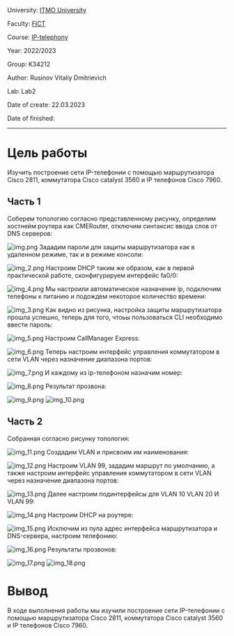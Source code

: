 University: [ITMO University](https://itmo.ru/ru/)

Faculty: [FICT](https://fict.itmo.ru)

Course: [IP-telephony](https://github.com/itmo-ict-faculty/ip-telephony)

Year: 2022/2023

Group: K34212

Author: Rusinov Vitaliy Dmitrievich

Lab: Lab2

Date of create: 22.03.2023

Date of finished: 

---
# Цель работы
Изучить построение сети IP-телефонии с помощью маршрутизатора Cisco 2811, коммутатора Cisco catalyst 3560 и IP телефонов Cisco 7960.
## Часть 1
Соберем топологию согласно представленному рисунку, определим хостнейм роутера как CMERouter, отключим синтаксис ввода слов
от DNS серверов:

![img.png](lab_2_1.png)
Зададим пароли для защиты маршрутизатора как в удаленном режиме, так и в режиме консоли:

![img_2.png](lab_2_3.png)
Настроим DHCP таким же образом, как в первой практической работе, сконфигурируем интерфейс fa0/0:

![img_4.png](lab_2_5.png)
Мы настроили автоматическое назначение ip, подключим телефоны к питанию и подождем некоторое количество времени:

![img_3.png](lab_2_4.png)
Как видно из рисунка, настройка защиты маршрутизатора прошла успешно, теперь для того, чтоьы пользоваться CLI необходимо ввести пароль:

![img_5.png](lab_2_6.png)
Настроим CallManager Express:

![img_6.png](lab_2_7.png)
Теперь настроим интерфейс управления коммутатором в сети VLAN через назначение диапазона портов:

![img_7.png](lab_2_8.png)
И каждому из ip-телефоном назначим номер:

![img_8.png](lab_2_9.png)
Результат прозвона:

![img_9.png](lab_2_10.png)
![img_10.png](lab_2_11.png)

## Часть 2

Собранная согласно рисунку топология:

![img_11.png](lab_2_12.png)
Создадим VLAN и присвоим им наименования:

![img_12.png](lab_2_13.png)
Настроим VLAN 99, зададим маршрут по умолчанию, а также настроим интерфейс управления коммутатором в сети VLAN через
назначение диапазона портов:

![img_13.png](lab_2_14.png)
Далее настроим подинтерфейсы для VLAN 10 VLAN 20 И VLAN 99:

![img_14.png](lab_2_15.png)
Настроим DHCP на роутере:

![img_15.png](lab_2_16.png)
Исключим из пула адрес интерфейса маршрутизатора и DNS-сервера, настроим телефонию:

![img_16.png](lab_2_17.png)
Результаты прозвонов:

![img_17.png](lab_2_18.png)
![img_18.png](lab_2_19.png)

# Вывод
В ходе выполнения работы мы изучили построение сети IP-телефонии с помощью маршрутизатора Cisco 2811, коммутатора Cisco catalyst 3560 и IP телефонов Cisco 7960.
